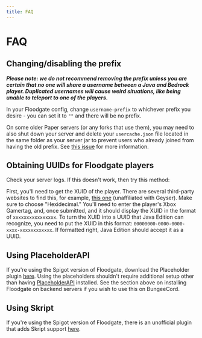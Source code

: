 ```yaml
---
title: FAQ
---
```


# FAQ

## Changing/disabling the prefix

***Please note: we do not recommend removing the prefix unless you are certain that no one will share a username between a Java and Bedrock player. Duplicated usernames will cause weird situations, like being unable to teleport to one of the players.***

In your Floodgate config, change `username-prefix` to whichever prefix you desire - you can set it to `""` and there will be no prefix.

On some older Paper servers (or any forks that use them), you may need to also shut down your server and delete your `usercache.json` file located in the same folder as your server jar to prevent users who already joined from having the old prefix. See [this issue](/floodgate/issues/#prefix-is-not-changing-on-the-server-after-changing-it-in-the-config) for more information.

## Obtaining UUIDs for Floodgate players
Check your server logs. If this doesn't work, then try this method:

First, you'll need to get the XUID of the player. There are several third-party websites to find this, for example, [this one](https://www.cxkes.me/xbox/xuid) (unaffiliated with Geyser). Make sure to choose "Hexidecimal." You'll need to enter the player's Xbox Gamertag, and, once submitted, and it should display the XUID in the format of `xxxxxxxxxxxxxxxx`. To turn the XUID into a UUID that Java Edition can recognize, you need to put the XUID in this format: `00000000-0000-0000-xxxx-xxxxxxxxxxxx`. If formatted right, Java Edition should accept it as a UUID.

## Using PlaceholderAPI
If you're using the Spigot version of Floodgate, download the Placeholder plugin [here](https://github.com/rtm516/FloodgatePlaceholders/). Using the placeholders shouldn't require additional setup other than having [PlaceholderAPI](https://www.spigotmc.org/resources/6245/) installed. See the section above on installing Floodgate on backend servers if you wish to use this on BungeeCord.

## Using Skript
If you're using the Spigot version of Floodgate, there is an unofficial plugin that adds Skript support [here](https://github.com/kejonaMC/floodgate-skript). 
